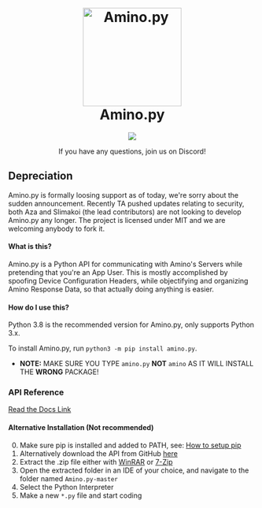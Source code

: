 
[//]: # (**README Improved By ODYSS3EUS**)
[//]: # (Never Underestimate Presentation)
[//]: # (Mae: Professionals have standards)
<h1 align="center">
  <br>
  <a href="https://github.com/Slimakoi/Amino.py"><img src="https://cdn.discordapp.com/icons/715911730550800514/8b577d0f9d38614422601a71e91b866d.png?size=512" alt="Amino.py" width="200"></a>
  <br>
  Amino.py
  <br>
</h1>



<p align="center">
  <a href="https://rebrand.ly/slimakoi-and-friends"><img src="https://bit.ly/32neyjM"></a>
  <p align="center"> If you have any questions, join us on Discord! </p>
</p>


## Depreciation
Amino.py is formally loosing support as of today, we're sorry about the sudden announcement.
Recently TA pushed updates relating to security, both Aza and Slimakoi (the lead contributors) are not looking to develop Amino.py any longer.
The project is licensed under MIT and we are welcoming anybody to fork it.



#### What is this?
Amino.py is a Python API for communicating with Amino's Servers while pretending that you're an App User. This is mostly accomplished by spoofing Device Configuration Headers, while objectifying and organizing Amino Response Data, so that actually doing anything is easier.


#### How do I use this?
Python 3.8 is the recommended version for Amino.py, only supports Python 3.x.

To install Amino.py, run `python3 -m pip install amino.py`.
- **NOTE:** MAKE SURE YOU TYPE `amino.py` **NOT** `amino` AS IT WILL INSTALL THE **WRONG** PACKAGE!


### API Reference
[Read the Docs Link](https://aminopy.readthedocs.io/en/latest/)

#### Alternative Installation (Not recommended)
0. Make sure pip is installed and added to PATH, see: [How to setup pip](https://nitratine.net/blog/post/how-to-setup-pythons-pip/)
1. Alternatively download the API from GitHub [here](https://github.com/Slimakoi/Amino.py/archive/refs/heads/master.zip)
2. Extract the .zip file either with [WinRAR](https://www.win-rar.com/download.html?&L=0) or [7-Zip](https://www.7-zip.org/download.html)
3. Open the extracted folder in an IDE of your choice, and navigate to the folder named `Amino.py-master`
4. Select the Python Interpreter
5. Make a new `*.py` file and start coding

[//]: # (*Verbose Instructions For Those Who Want To Start Programming But Don't Know How.)
[//]: # (Mae: Who knows their stuff will do how to do this and who doesn't won't need this. Consider replacing this section entirely.)

[//]: # (PS: This additionally adds more confusion for users, which already created reports of circular imports and more headaches. Pip installs are easier to understand for end users. Pip simplifies everything when dealing with dependencies, updates, installs and removals. Windows Python's default install installs Pip, MOST [not looking at you arch] Distros package python with Pip alongside Python. Who "starting programming" will ever use this?)
